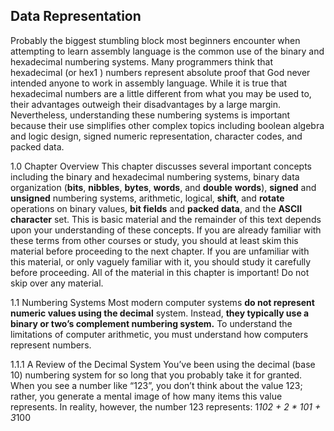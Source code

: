 ##### 
Data Representation
--- 

Probably the biggest stumbling block most beginners encounter when attempting to
learn assembly language is the common use of the binary and hexadecimal numbering
systems. Many programmers think that hexadecimal (or hex1
) numbers represent absolute proof that God never intended anyone to work in assembly language. While it is true
that hexadecimal numbers are a little different from what you may be used to, their
advantages outweigh their disadvantages by a large margin. Nevertheless, understanding
these numbering systems is important because their use simplifies other complex topics
including boolean algebra and logic design, signed numeric representation, character
codes, and packed data. 

1.0 Chapter Overview
This chapter discusses several important concepts including the binary and hexadecimal numbering systems, binary data organization (**bits**, **nibbles**, **bytes**, **words**, and **double**
**words**), **signed** and **unsigned** numbering systems, arithmetic, logical, **shift**, and **rotate**
operations on binary values, **bit fields** and **packed data**, and the **ASCII character** set. This
is basic material and the remainder of this text depends upon your understanding of these
concepts. If you are already familiar with these terms from other courses or study, you
should at least skim this material before proceeding to the next chapter. If you are unfamiliar with this material, or only vaguely familiar with it, you should study it carefully
before proceeding. All of the material in this chapter is important! Do not skip over any material.

1.1 Numbering Systems
Most modern computer systems **do not represent numeric values using the decimal**
system. Instead, **they typically use a binary or two’s complement numbering system.** To
understand the limitations of computer arithmetic, you must understand how computers
represent numbers.

1.1.1 A Review of the Decimal System
You’ve been using the decimal (base 10) numbering system for so long that you probably take it for granted. When you see a number like “123”, you don’t think about the
value 123; rather, you generate a mental image of how many items this value represents.
In reality, however, the number 123 represents:
1*102 + 2 * 101 + 3*100

```

```
#####